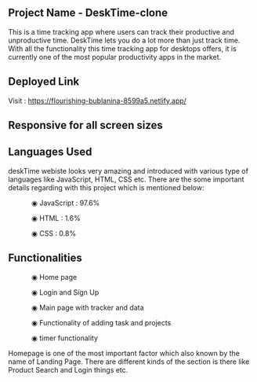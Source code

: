 ## Project Name - DeskTime-clone
This is a time tracking app where users can track their productive and unproductive time. DeskTime lets you do a lot more than just track time. With all the functionality this time tracking app for desktops offers, it is currently one of the most popular productivity apps in the market.

## Deployed Link

Visit : https://flourishing-bublanina-8599a5.netlify.app/

## Responsive for all screen sizes

## Languages Used

deskTime webiste looks very amazing and introduced with various type of languages like JavaScript, HTML, CSS etc. There are the some important details regarding with this project which is mentioned below:

<ul dir="auto">
 <ol dir="auto">◉ JavaScript : 97.6%</ol>
 <ol dir="auto">◉ HTML : 1.6%</ol>
 <ol dir="auto">◉ CSS : 0.8%</ol>
 </ul>
 
 ## Functionalities
 
 <ul dir="auto">
 
 <ol dir="auto">◉ Home page </ol>
 <ol dir="auto">◉ Login and Sign Up </ol>
 <ol dir="auto">◉ Main page with tracker and data </ol>
 <ol dir="auto">◉ Functionality of adding task and projects </ol>
 <ol dir="auto">◉ timer functionality </ol>
 </ul>
 
 Homepage is one of the most important factor which also known by the name of Landing Page. There are different kinds of the section is there like Product Search and Login things etc.

